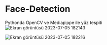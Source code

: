 # Face-Detection
Pythonda OpenCV ve Mediapippe ile yüz tespiti
![Ekran görüntüsü 2023-07-05 182143](https://github.com/erdemttas/Face-Detection/assets/100941281/ce74526f-fddc-46c0-9135-170a2aff3ecf)

![Ekran görüntüsü 2023-07-05 182216](https://github.com/erdemttas/Face-Detection/assets/100941281/a8e799bd-e805-49b2-a78c-39f31ffb54b6)
